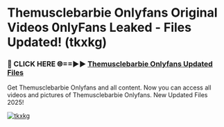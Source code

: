 # Themusclebarbie Onlyfans Original Videos 0nlyFans Leaked - Files Updated! (tkxkg)

<h3>🔴 CLICK HERE 🌐==►► <a href="https://tinyurl.com/2m67pmp6" rel="nofollow">Themusclebarbie Onlyfans Updated Files</a></h3>

Get Themusclebarbie Onlyfans and all content. Now you can access all videos and pictures of Themusclebarbie Onlyfans. New Updated Files 2025!

[![tkxkg](https://i.imgur.com/H4QAA4z.gif)](https://tinyurl.com/2m67pmp6)